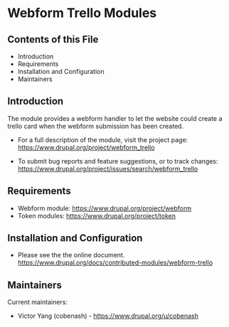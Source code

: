 # Webform Trello Modules
## Contents of this File
* Introduction
* Requirements
* Installation and Configuration
* Maintainers

## Introduction
The module provides a webform handler to let the website
could create a trello card when the webform submission has been created.

 * For a full description of the module, visit the project page:
   https://www.drupal.org/project/webform_trello

 * To submit bug reports and feature suggestions, or to track changes:
   https://www.drupal.org/project/issues/search/webform_trello

## Requirements
* Webform module: https://www.drupal.org/project/webform
* Token modules: https://www.drupal.org/project/token


## Installation and Configuration

* Please see the the online document.
https://www.drupal.org/docs/contributed-modules/webform-trello


## Maintainers

Current maintainers:
* Victor Yang (cobenash) - https://www.drupal.org/u/cobenash
